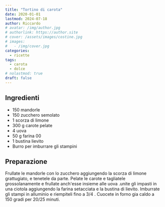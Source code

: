 ```yaml
---
title: "Tortino di carota"
date: 2020-01-01
lastmod: 2024-07-18
author: Riccardo
# avatar: /img/author.jpg
# authorlink: https://author.site
# cover: /assets/images/costine.jpg
# images:
#   - /img/cover.jpg
categories:
  - ricette
tags:
  - carota
  - dolce
# nolastmod: true
draft: false
---
```


## Ingredienti
- 150 mandorle
- 150 zucchero semolato
- 1 scorza di limone
- 300 g carote pelate 
- 4 uova
- 50 g farina 00
- 1 bustina lievito
- Burro per imburrare gli stampini

## Preparazione
Frullate le mandorle con lo zucchero aggiungendo la scorza di limone grattugiato, e tenetele da parte.
Pelate le carote e tagliatele grossolanamente e frullate anch'esse insieme alle uova .unite gli impasti in una ciotola aggiungendo la farina setacciata e la bustina di lievito.
Imburrate gli stampi in alluminio e riempiteli fino a 3/4 .
Cuocete in forno gia caldo a 150 gradi per 20/25 minuti.